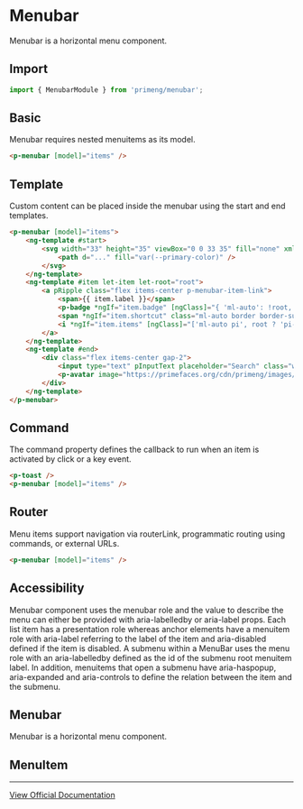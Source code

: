 # Menubar

Menubar is a horizontal menu component.

## Import

```typescript
import { MenubarModule } from 'primeng/menubar';
```

## Basic

Menubar requires nested menuitems as its model.

```html
<p-menubar [model]="items" />
```

## Template

Custom content can be placed inside the menubar using the start and end templates.

```html
<p-menubar [model]="items">
    <ng-template #start>
        <svg width="33" height="35" viewBox="0 0 33 35" fill="none" xmlns="http://www.w3.org/2000/svg">
            <path d="..." fill="var(--primary-color)" />
        </svg>
    </ng-template>
    <ng-template #item let-item let-root="root">
        <a pRipple class="flex items-center p-menubar-item-link">
            <span>{{ item.label }}</span>
            <p-badge *ngIf="item.badge" [ngClass]="{ 'ml-auto': !root, 'ml-2': root }" [value]="item.badge" />
            <span *ngIf="item.shortcut" class="ml-auto border border-surface rounded bg-emphasis text-muted-color text-xs p-1">{{ item.shortcut }}</span>
            <i *ngIf="item.items" [ngClass]="['ml-auto pi', root ? 'pi-angle-down' : 'pi-angle-right']"></i>
        </a>
    </ng-template>
    <ng-template #end>
        <div class="flex items-center gap-2">
            <input type="text" pInputText placeholder="Search" class="w-36" />
            <p-avatar image="https://primefaces.org/cdn/primeng/images/demo/avatar/amyelsner.png" shape="circle" />
        </div>
    </ng-template>
</p-menubar>
```

## Command

The command property defines the callback to run when an item is activated by click or a key event.

```html
<p-toast />
<p-menubar [model]="items" />
```

## Router

Menu items support navigation via routerLink, programmatic routing using commands, or external URLs.

```html
<p-menubar [model]="items" />
```

## Accessibility

Menubar component uses the menubar role and the value to describe the menu can either be provided with aria-labelledby or aria-label props. Each list item has a presentation role whereas anchor elements have a menuitem role with aria-label referring to the label of the item and aria-disabled defined if the item is disabled. A submenu within a MenuBar uses the menu role with an aria-labelledby defined as the id of the submenu root menuitem label. In addition, menuitems that open a submenu have aria-haspopup, aria-expanded and aria-controls to define the relation between the item and the submenu.

## Menubar

Menubar is a horizontal menu component.

## MenuItem

---

[View Official Documentation](https://primeng.org/menubar)
